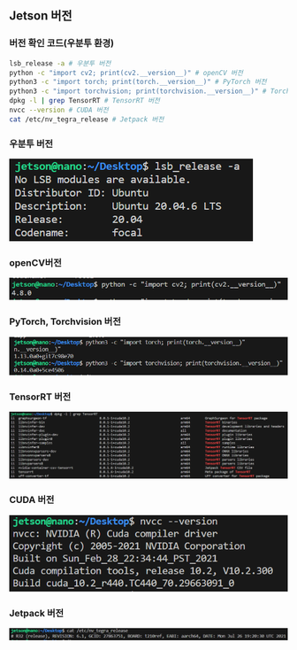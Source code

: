 ## Jetson 버전

### 버전 확인 코드(우분투 환경)
```bash
lsb_release -a # 우분투 버전
python -c "import cv2; print(cv2.__version__)" # openCV 버전
python3 -c "import torch; print(torch.__version__)" # PyTorch 버전
python3 -c "import torchvision; print(torchvision.__version__)" # TorchVision 버전
dpkg -l | grep TensorRT # TensorRT 버전
nvcc --version # CUDA 버전
cat /etc/nv_tegra_release # Jetpack 버전
```
### 우분투 버전
![Alt text](image/Ubuntu.png)

### openCV버전
![Alt text](image/OpenCV.png)

### PyTorch, Torchvision 버전
![Alt text](image/PyTorch_Torchvision.png)

### TensorRT 버전
![Alt text](image/TensorRT.png)

### CUDA 버전
![Alt text](image/CUDA.png)

### Jetpack 버전
![Alt text](image/JetPack.png)